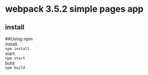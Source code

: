 webpack 3.5.2 simple pages app
==
install 
-------
##Using npm</br>
install:</br>
	`npm install`</br>
start:</br>
	`npm start`</br>
buld:</br>
	`npm build`</br>
